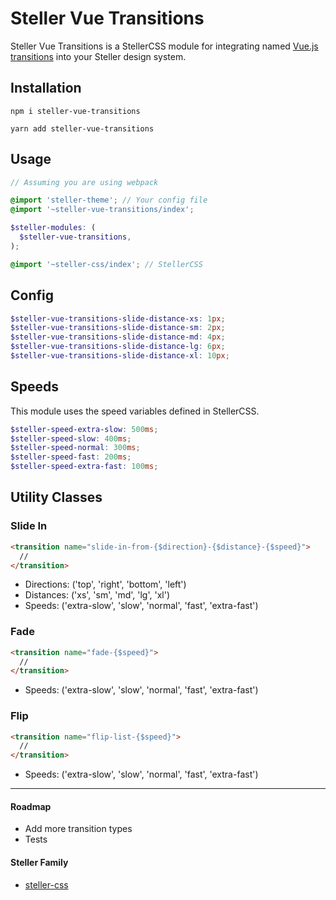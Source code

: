 # Steller Vue Transitions
Steller Vue Transitions is a StellerCSS module for integrating named [Vue.js transitions](https://vuejs.org/v2/guide/transitions.html#CSS-Transitions) into your Steller design system.

## Installation

```
npm i steller-vue-transitions
```

```
yarn add steller-vue-transitions
```

## Usage

```scss
// Assuming you are using webpack

@import 'steller-theme'; // Your config file
@import '~steller-vue-transitions/index';

$steller-modules: (
  $steller-vue-transitions,
);

@import '~steller-css/index'; // StellerCSS
```

## Config

```scss
$steller-vue-transitions-slide-distance-xs: 1px;
$steller-vue-transitions-slide-distance-sm: 2px;
$steller-vue-transitions-slide-distance-md: 4px;
$steller-vue-transitions-slide-distance-lg: 6px;
$steller-vue-transitions-slide-distance-xl: 10px;
```

## Speeds

This module uses the speed variables defined in StellerCSS.

```scss
$steller-speed-extra-slow: 500ms;
$steller-speed-slow: 400ms;
$steller-speed-normal: 300ms;
$steller-speed-fast: 200ms;
$steller-speed-extra-fast: 100ms;
```

## Utility Classes

### Slide In

```html
<transition name="slide-in-from-{$direction}-{$distance}-{$speed}">
  //
</transition>
```

* Directions: ('top', 'right', 'bottom', 'left')
* Distances: ('xs', 'sm', 'md', 'lg', 'xl')
* Speeds: ('extra-slow', 'slow', 'normal', 'fast', 'extra-fast')

### Fade

```html
<transition name="fade-{$speed}">
  //
</transition>
```

* Speeds: ('extra-slow', 'slow', 'normal', 'fast', 'extra-fast')

### Flip

```html
<transition name="flip-list-{$speed}">
  //
</transition>
```

* Speeds: ('extra-slow', 'slow', 'normal', 'fast', 'extra-fast')

---

#### Roadmap

* Add more transition types
* Tests

#### Steller Family

* [steller-css](https://github.com/tjhillard/steller-css)
